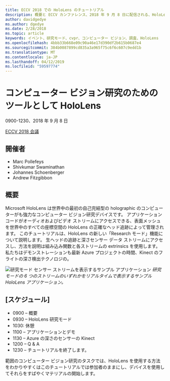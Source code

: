 ```yaml
---
title: ECCV 2018 での HoloLens のチュートリアル
description: 概要と ECCV カンファレンス、2018 年 9 月 8 日に配信される、HoloLens 研究モードのセッションのスケジュールです。
author: davidgedye
ms.author: dgedye
ms.date: 2/28/2018
ms.topic: article
keywords: イベント、研究モード、cvpr、コンピューター ビジョン、調査、HoloLens
ms.openlocfilehash: 4bbb33b668e09c90a46e17d390df2b615b0687e4
ms.sourcegitcommit: 384b0087899cd835a3a965f75c6f6c607c9edd1b
ms.translationtype: MT
ms.contentlocale: ja-JP
ms.lasthandoff: 04/12/2019
ms.locfileid: "59597774"
---
```

# <a name="hololens-as-a-tool-for-computer-vision-research"></a>コンピューター ビジョン研究のためのツールとして HoloLens
0900-1230、2018 年 9 月 8 日

[ECCV 2018 会議](https://eccv2018.org)

## <a name="organizers"></a>開催者
* Marc Pollefeys
* Shivkumar Swaminathan
* Johannes Schoenberger
* Andrew Fitzgibbon

## <a name="overview"></a>概要
Microsoft HoloLens は世界中の最初の自己完結型の holographic のコンピューターがも強力なコンピューター ビジョン研究デバイスです。
アプリケーション コードがオーディオおよびビデオ ストリームにアクセスできる、表面メッシュを世界中のすべての座標空間の HoloLens の正確なヘッド追跡によって管理されます。 このチュートリアルは、HoloLens の新しい「Research モード」機能について説明します。
生ヘッドの追跡と深さセンサー データ ストリームにアクセスし、方法を説明は組み込み関数と各ストリームの extrinsics を使用します。  私たちはデモンストレーションも最新 Azure プロジェクトの時間、Kinect のフライトの深さ検出テクノロジの。

![研究モード センサー ストリームを表示するサンプル アプリケーション](images/sensor-stream-viewer.jpg)
*研究モードの 6 つのストリームのいずれかをリアルタイムで表示するサンプル HoloLens アプリケーション。*

## <a name="schedule"></a>[スケジュール]
* 0900 – 概要
* 0930 – HoloLens 研究モード
* 1030: 休憩
* 1100 – アプリケーションとデモ
* 1130 – Azure の深さのセンサーの Kinect
* 1200 – Q &AMP; A
* 1230 – チュートリアルを終了します。

範囲のコンピューター ビジョン研究のタスクでは、HoloLens を使用する方法をわかりやすくはこのチュートリアルでは参加者のままにし、デバイスを使用してそれらをすばやくマテリアルの開始します。
